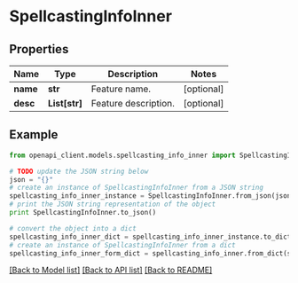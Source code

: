 # SpellcastingInfoInner


## Properties
Name | Type | Description | Notes
------------ | ------------- | ------------- | -------------
**name** | **str** | Feature name. | [optional] 
**desc** | **List[str]** | Feature description. | [optional] 

## Example

```python
from openapi_client.models.spellcasting_info_inner import SpellcastingInfoInner

# TODO update the JSON string below
json = "{}"
# create an instance of SpellcastingInfoInner from a JSON string
spellcasting_info_inner_instance = SpellcastingInfoInner.from_json(json)
# print the JSON string representation of the object
print SpellcastingInfoInner.to_json()

# convert the object into a dict
spellcasting_info_inner_dict = spellcasting_info_inner_instance.to_dict()
# create an instance of SpellcastingInfoInner from a dict
spellcasting_info_inner_form_dict = spellcasting_info_inner.from_dict(spellcasting_info_inner_dict)
```
[[Back to Model list]](../README.md#documentation-for-models) [[Back to API list]](../README.md#documentation-for-api-endpoints) [[Back to README]](../README.md)


